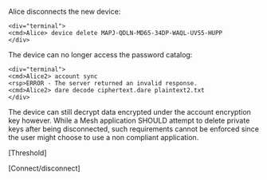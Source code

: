 
Alice disconnects the new device:


~~~~
<div="terminal">
<cmd>Alice> device delete MAPJ-QDLN-MD65-34DP-WAQL-UV55-HUPP
</div>
~~~~

The device can no longer access the password catalog:


~~~~
<div="terminal">
<cmd>Alice2> account sync
<rsp>ERROR - The server returned an invalid response.
<cmd>Alice2> dare decode ciphertext.dare plaintext2.txt
</div>
~~~~

The device can still decrypt data encrypted under the account encryption key however.
While a Mesh application SHOULD attempt to delete private keys after being disconnected,
such requirements cannot be enforced since the user might choose to use a non compliant
application. 

[Threshold]


[Connect/disconnect]


